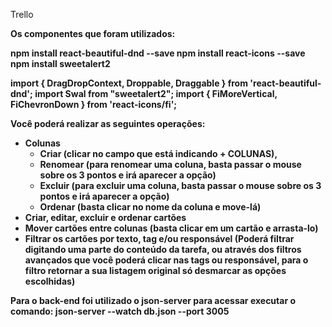 Trello

<b>Os componentes que foram utilizados:<b/>

npm install react-beautiful-dnd --save
npm install react-icons --save
npm install sweetalert2

import { DragDropContext, Droppable, Draggable } from 'react-beautiful-dnd';
import Swal from "sweetalert2";
import { FiMoreVertical, FiChevronDown } from 'react-icons/fi';

Você poderá realizar as seguintes operações:
  - Colunas
      - Criar (clicar no campo que está indicando + COLUNAS), 
      - Renomear (para renomear uma coluna, basta passar o mouse sobre os 3 pontos e irá aparecer a opção) 
      - Excluir (para excluir uma coluna, basta passar o mouse sobre os 3 pontos e irá aparecer a opção) 
      - Ordenar (basta clicar no nome da coluna e move-lá)
  - Criar, editar, excluir e ordenar cartões
  - Mover cartões entre colunas (basta clicar em um cartão e arrasta-lo)
  - Filtrar os cartões por texto, tag e/ou responsável (Poderá filtrar digitando uma parte do conteúdo da tarefa, ou através dos filtros avançados que você poderá clicar nas tags ou responsável, para o filtro retornar a sua listagem original só desmarcar as opções escolhidas)

Para o back-end foi utilizado o json-server para acessar executar o comando:
json-server --watch db.json --port 3005
